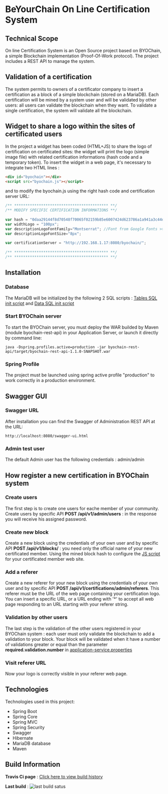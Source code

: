# BeYourChain On Line Certification System
## Technical Scope
On line Certification System is an Open Source project based on BYOChain, a simple Blockchain implementation (Proof-Of-Work protocol).
The project includes a REST API to manage the system.


## Validation of a certification
The system permits to owners of a certificator company to insert a certification as a block of a simple blockchain (stored on a MariaDB).
Each certification will be mined by a system user and will be validated by other users: all users can validate the blockchain when they want.
To validate a single certification, the system will validate all the blockchain.

## Widget to share a logo within the sites of certificated users
In the project a widget has been coded (HTML+JS) to share the logo of certification on certificated sites: the widget will print the logo (simple image file) with related certification informations (hash code and a temporary token).
To insert the widget in a web page, it's necessary to integrate two HTML lines :

```html
<div id="byochain"></div>
<script src="byochain.js"></script>
```

and to modify the byochain.js using the right hash code and certification server URL:

```javascript
/** ****************************************** **/
/** MODIFY SPECIFIC CERTIFICATION INFORMATIONS **/
	
var hash = "0daa29144f8d70548f70065f02159b85e6007424d623786a1a941a3c44d834fa";
var widthLogo = "100px";
var descriptionLogoFontFamily="Montserrat"; //Font from Google Fonts >> https://fonts.googleapis.com/css?family=Montserrat
var descriptionLogoFontSize="8px";
	
var certificationServer = "http://192.168.1.17:8080/byochain/";
	
/** ****************************************** **/
/** ****************************************** **/
```

## Installation
### Database
The MariaDB will be initialized by the following 2 SQL scripts : [Tables SQL init script](https://github.com/gvincenzi/byochain-certification/blob/master/sql/1.1.0/init_datatables.sql) and [Data SQL init script](https://github.com/gvincenzi/byochain-certification/blob/master/sql/1.1.0/init_data.sql)

### Start BYOChain server
To start the BYOChain server, you must deploy the WAR builded by Maven (module byochain-rest-api) in your Application Server, or launch it directly by command line:

```
java -Dspring.profiles.active=production -jar byochain-rest-api/target/byochain-rest-api-1.1.0-SNAPSHOT.war
```

### Spring Profile
The project must be launched using spring active profile "production" to work correctly in a production environment.

## Swagger GUI
### Swagger URL
After installation you can find the Swagger of Administration REST API at the URL:

```
http://localhost:8080/swagger-ui.html
```

### Admin test user
The default Admin user has the following credentials : admin/admin

## How register a new certification in BYOChain system
### Create users
The first step is to create one users for eache member of your community.
Create users by specific API **POST /api/v1/admin/users** : in the response you will receive his assigned password.

### Create new block
Create a new block using the credentials of your own user and by specific API **POST /api/v1/blocks/** : you need only the official name of your new certificated member.
Using the mined block hash to configure the [JS script](https://github.com/gvincenzi/byochain-certification/blob/master/widget/byochain.js) for your certificated member web site.

### Add a referer
Create a new referer for your new block using the credentials of your own user and by specific API **POST /api/v1/certifications/admin/referers**.
This referer must be the URL of the web page containing your certification logo.
You can insert a specific URL, or a URL ending with '*' to accept all web page responding to an URL starting with your referer string.

### Validation by other users
The last step is the validation of the other users registered in your BYOChain system : each user must only validate the blockchain to add a validation to your block.
Your block will be validated when it have a number of validations greater or equal than the parameter **required.validation.number** in [application-service.properties](https://github.com/gvincenzi/byochain-certification/blob/master/byochain-services/src/main/resources/application-service.properties)

### Visit referer URL
Now your logo is correctly visible in your referer web page.

## Technologies
Technologies used in this project:
- Spring Boot
- Spring Core
- Spring MVC
- Spring Security
- Swagger
- Hibernate
- MariaDB database
- Maven

## Build Information
**Travis Ci page** : [Click here to view build history](https://travis-ci.org/gvincenzi/byochain-certification)

**Last build** : <img src="https://travis-ci.org/gvincenzi/byochain-certification.svg?branch=master" alt="last build satus">
